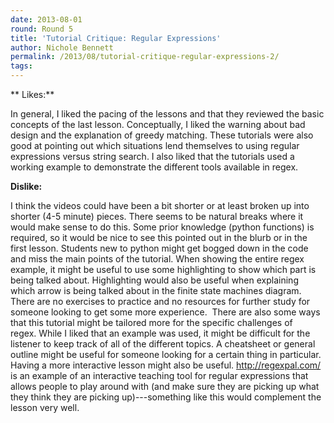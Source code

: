```yaml
---
date: 2013-08-01
round: Round 5
title: 'Tutorial Critique: Regular Expressions'
author: Nichole Bennett
permalink: /2013/08/tutorial-critique-regular-expressions-2/
tags:
---
```

** Likes:**

In general, I liked the pacing of the lessons and that they reviewed the basic concepts of the last lesson. Conceptually, I liked the warning about bad design and the explanation of greedy matching. These tutorials were also good at pointing out which situations lend themselves to using regular expressions versus string search. I also liked that the tutorials used a working example to demonstrate the different tools available in regex.

**Dislike:**

I think the videos could have been a bit shorter or at least broken up into shorter (4-5 minute) pieces. There seems to be natural breaks where it would make sense to do this. Some prior knowledge (python functions) is required, so it would be nice to see this pointed out in the blurb or in the first lesson. Students new to python might get bogged down in the code and miss the main points of the tutorial. When showing the entire regex example, it might be useful to use some highlighting to show which part is being talked about. Highlighting would also be useful when explaining which arrow is being talked about in the finite state machines diagram. There are no exercises to practice and no resources for further study for someone looking to get some more experience.  There are also some ways that this tutorial might be tailored more for the specific challenges of regex. While I liked that an example was used, it might be difficult for the listener to keep track of all of the different topics. A cheatsheet or general outline might be useful for someone looking for a certain thing in particular. Having a more interactive lesson might also be useful. http://regexpal.com/ is an example of an interactive teaching tool for regular expressions that allows people to play around with (and make sure they are picking up what they think they are picking up)---something like this would complement the lesson very well.
